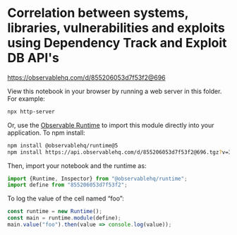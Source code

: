 # Correlation between systems, libraries, vulnerabilities and exploits using Dependency Track and Exploit DB API's

https://observablehq.com/d/855206053d7f53f2@696

View this notebook in your browser by running a web server in this folder. For
example:

~~~sh
npx http-server
~~~

Or, use the [Observable Runtime](https://github.com/observablehq/runtime) to
import this module directly into your application. To npm install:

~~~sh
npm install @observablehq/runtime@5
npm install https://api.observablehq.com/d/855206053d7f53f2@696.tgz?v=3
~~~

Then, import your notebook and the runtime as:

~~~js
import {Runtime, Inspector} from "@observablehq/runtime";
import define from "855206053d7f53f2";
~~~

To log the value of the cell named “foo”:

~~~js
const runtime = new Runtime();
const main = runtime.module(define);
main.value("foo").then(value => console.log(value));
~~~
